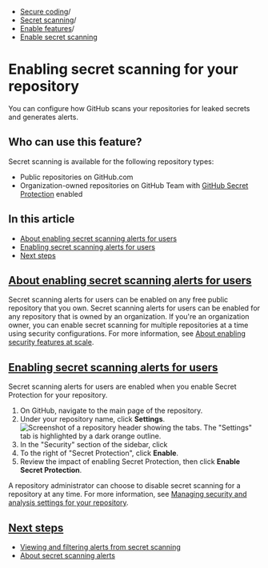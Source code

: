   * [Secure coding](https://docs.github.com/en/code-security "Secure coding")/
  * [Secret scanning](https://docs.github.com/en/code-security/secret-scanning "Secret scanning")/
  * [Enable features](https://docs.github.com/en/code-security/secret-scanning/enabling-secret-scanning-features "Enable features")/
  * [Enable secret scanning](https://docs.github.com/en/code-security/secret-scanning/enabling-secret-scanning-features/enabling-secret-scanning-for-your-repository "Enable secret scanning")


# Enabling secret scanning for your repository
You can configure how GitHub scans your repositories for leaked secrets and generates alerts.
## Who can use this feature?
Secret scanning is available for the following repository types:
  * Public repositories on GitHub.com
  * Organization-owned repositories on GitHub Team with [GitHub Secret Protection](https://docs.github.com/en/get-started/learning-about-github/about-github-advanced-security) enabled


## In this article
  * [About enabling secret scanning alerts for users](https://docs.github.com/en/code-security/secret-scanning/enabling-secret-scanning-features/enabling-secret-scanning-for-your-repository#about-enabling-secret-scanning-alerts-for-users)
  * [Enabling secret scanning alerts for users](https://docs.github.com/en/code-security/secret-scanning/enabling-secret-scanning-features/enabling-secret-scanning-for-your-repository#enabling-secret-scanning-alerts-for-users)
  * [Next steps](https://docs.github.com/en/code-security/secret-scanning/enabling-secret-scanning-features/enabling-secret-scanning-for-your-repository#next-steps)


## [About enabling secret scanning alerts for users](https://docs.github.com/en/code-security/secret-scanning/enabling-secret-scanning-features/enabling-secret-scanning-for-your-repository#about-enabling-secret-scanning-alerts-for-users)
Secret scanning alerts for users can be enabled on any free public repository that you own.
Secret scanning alerts for users can be enabled for any repository that is owned by an organization.
If you're an organization owner, you can enable secret scanning for multiple repositories at a time using security configurations. For more information, see [About enabling security features at scale](https://docs.github.com/en/code-security/securing-your-organization/introduction-to-securing-your-organization-at-scale/about-enabling-security-features-at-scale).
## [Enabling secret scanning alerts for users](https://docs.github.com/en/code-security/secret-scanning/enabling-secret-scanning-features/enabling-secret-scanning-for-your-repository#enabling-secret-scanning-alerts-for-users)
Secret scanning alerts for users are enabled when you enable Secret Protection for your repository.
  1. On GitHub, navigate to the main page of the repository.
  2. Under your repository name, click **Settings**.
![Screenshot of a repository header showing the tabs. The "Settings" tab is highlighted by a dark orange outline.](https://docs.github.com/assets/cb-28260/images/help/repository/repo-actions-settings.png)
  3. In the "Security" section of the sidebar, click 
  4. To the right of "Secret Protection", click **Enable**.
  5. Review the impact of enabling Secret Protection, then click **Enable Secret Protection**.


A repository administrator can choose to disable secret scanning for a repository at any time. For more information, see [Managing security and analysis settings for your repository](https://docs.github.com/en/repositories/managing-your-repositorys-settings-and-features/enabling-features-for-your-repository/managing-security-and-analysis-settings-for-your-repository).
## [Next steps](https://docs.github.com/en/code-security/secret-scanning/enabling-secret-scanning-features/enabling-secret-scanning-for-your-repository#next-steps)
  * [Viewing and filtering alerts from secret scanning](https://docs.github.com/en/code-security/secret-scanning/managing-alerts-from-secret-scanning/viewing-alerts)
  * [About secret scanning alerts](https://docs.github.com/en/code-security/secret-scanning/managing-alerts-from-secret-scanning/about-alerts)


